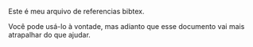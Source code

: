Este é meu arquivo de referencias bibtex.

Você pode usá-lo à vontade, mas adianto que esse documento vai mais atrapalhar do que ajudar.

